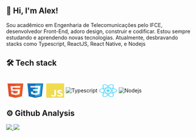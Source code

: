 ## 👋 Hi, I'm Alex! 
<p> Sou acadêmico em Engenharia de Telecomunicações pelo IFCE, desenvolvedor Front-End, adoro design, construir e codificar. Estou sempre estudando e aprendendo novas tecnologias. Atualmente, desbravando stacks como Typescript, ReactJS, React Native, e Nodejs</p>

## 🛠 Tech stack

<div style="display: inline_block"><br/>
  <img align="center" alt="HTML" height="40" width="50" src="https://raw.githubusercontent.com/devicons/devicon/master/icons/html5/html5-original.svg">
  <img align="center" alt="CSS" height="40" width="50" src="https://raw.githubusercontent.com/devicons/devicon/master/icons/css3/css3-original.svg">
  <img align="center" alt="Js" height="40" width="50" src="https://raw.githubusercontent.com/devicons/devicon/master/icons/javascript/javascript-plain.svg">
  <img align="center" alt="Typescript" height="40" width="50" src="https://cdn.jsdelivr.net/gh/devicons/devicon/icons/typescript/typescript-original.svg"/>
  <img align="center" alt="React" height="40" width="50" src="https://raw.githubusercontent.com/devicons/devicon/master/icons/react/react-original.svg">
  <img align="center" alt="Nodejs" height="40" width="50" src="https://icongr.am/devicon/nodejs-original.svg?size=148&color=currentColor">

<div/>

## ⚙️ Github Analysis
<div style="display: flex">
  <a href="https://github.com/alex-candido">
  <img height="160em" src="https://github-readme-stats.vercel.app/api?username=alex-candido&show_icons=true&theme=vision-friendly-dark&include_all_commits=true&count_private=true"/>
  <img height="160em" src="https://github-readme-stats.vercel.app/api/top-langs/?username=alex-candido&layout=compact&langs_count=16&theme=vision-friendly-dark"/>
</div>



